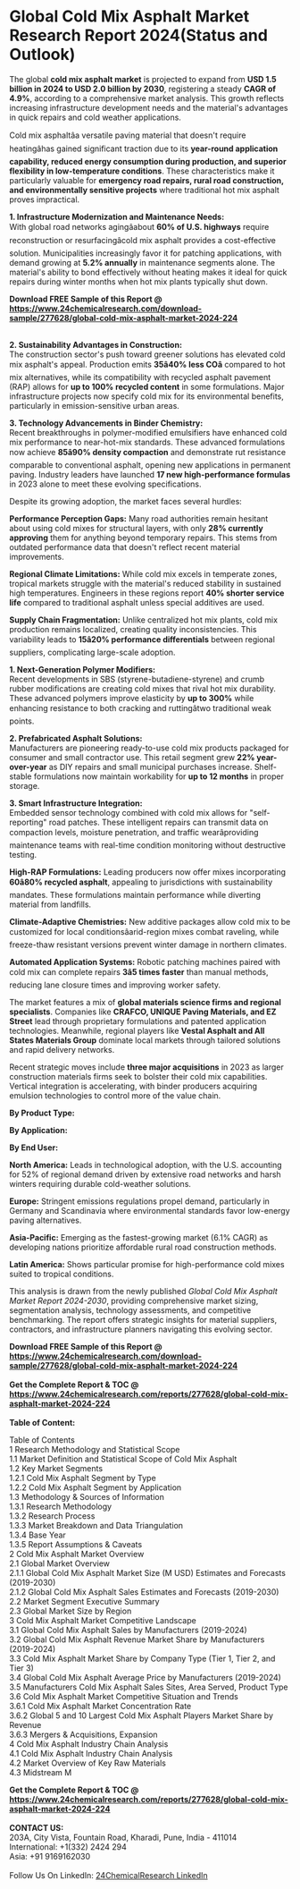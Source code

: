 <h1>Global Cold Mix Asphalt Market Research Report 2024(Status and Outlook)</h1><p>The global <strong>cold mix asphalt market</strong> is projected to expand from <strong>USD 1.5 billion in 2024 to USD 2.0 billion by 2030</strong>, registering a steady <strong>CAGR of 4.9%</strong>, according to a comprehensive market analysis. This growth reflects increasing infrastructure development needs and the material's advantages in quick repairs and cold weather applications.</p><p>Cold mix asphaltâa versatile paving material that doesn't require heatingâhas gained significant traction due to its <strong>year-round application capability, reduced energy consumption during production, and superior flexibility in low-temperature conditions</strong>. These characteristics make it particularly valuable for <strong>emergency road repairs, rural road construction, and environmentally sensitive projects</strong> where traditional hot mix asphalt proves impractical.</p><p><strong>1. Infrastructure Modernization and Maintenance Needs:</strong><br>
With global road networks agingâabout <strong>60% of U.S. highways</strong> require reconstruction or resurfacingâcold mix asphalt provides a cost-effective solution. Municipalities increasingly favor it for patching applications, with demand growing at <strong>5.2% annually</strong> in maintenance segments alone. The material's ability to bond effectively without heating makes it ideal for quick repairs during winter months when hot mix plants typically shut down.</p><div><b>Download FREE Sample of this Report @ 
            <a href="https://www.24chemicalresearch.com/download-sample/277628/global-cold-mix-asphalt-market-2024-224">
            https://www.24chemicalresearch.com/download-sample/277628/global-cold-mix-asphalt-market-2024-224</a></b></div><br><p><strong>2. Sustainability Advantages in Construction:</strong><br>
The construction sector's push toward greener solutions has elevated cold mix asphalt's appeal. Production emits <strong>35â40% less COâ</strong> compared to hot mix alternatives, while its compatibility with recycled asphalt pavement (RAP) allows for <strong>up to 100% recycled content</strong> in some formulations. Major infrastructure projects now specify cold mix for its environmental benefits, particularly in emission-sensitive urban areas.</p><p><strong>3. Technology Advancements in Binder Chemistry:</strong><br>
Recent breakthroughs in polymer-modified emulsifiers have enhanced cold mix performance to near-hot-mix standards. These advanced formulations now achieve <strong>85â90% density compaction</strong> and demonstrate rut resistance comparable to conventional asphalt, opening new applications in permanent paving. Industry leaders have launched <strong>17 new high-performance formulas</strong> in 2023 alone to meet these evolving specifications.</p><p>Despite its growing adoption, the market faces several hurdles:</p><p><strong>Performance Perception Gaps:</strong> Many road authorities remain hesitant about using cold mixes for structural layers, with only <strong>28% currently approving</strong> them for anything beyond temporary repairs. This stems from outdated performance data that doesn't reflect recent material improvements.</p><p><strong>Regional Climate Limitations:</strong> While cold mix excels in temperate zones, tropical markets struggle with the material's reduced stability in sustained high temperatures. Engineers in these regions report <strong>40% shorter service life</strong> compared to traditional asphalt unless special additives are used.</p><p><strong>Supply Chain Fragmentation:</strong> Unlike centralized hot mix plants, cold mix production remains localized, creating quality inconsistencies. This variability leads to <strong>15â20% performance differentials</strong> between regional suppliers, complicating large-scale adoption.</p><p><strong>1. Next-Generation Polymer Modifiers:</strong><br>
Recent developments in SBS (styrene-butadiene-styrene) and crumb rubber modifications are creating cold mixes that rival hot mix durability. These advanced polymers improve elasticity by <strong>up to 300%</strong> while enhancing resistance to both cracking and ruttingâtwo traditional weak points.</p><p><strong>2. Prefabricated Asphalt Solutions:</strong><br>
Manufacturers are pioneering ready-to-use cold mix products packaged for consumer and small contractor use. This retail segment grew <strong>22% year-over-year</strong> as DIY repairs and small municipal purchases increase. Shelf-stable formulations now maintain workability for <strong>up to 12 months</strong> in proper storage.</p><p><strong>3. Smart Infrastructure Integration:</strong><br>
Embedded sensor technology combined with cold mix allows for "self-reporting" road patches. These intelligent repairs can transmit data on compaction levels, moisture penetration, and traffic wearâproviding maintenance teams with real-time condition monitoring without destructive testing.</p><p><strong>High-RAP Formulations:</strong> Leading producers now offer mixes incorporating <strong>60â80% recycled asphalt</strong>, appealing to jurisdictions with sustainability mandates. These formulations maintain performance while diverting material from landfills.</p><p><strong>Climate-Adaptive Chemistries:</strong> New additive packages allow cold mix to be customized for local conditionsâarid-region mixes combat raveling, while freeze-thaw resistant versions prevent winter damage in northern climates.</p><p><strong>Automated Application Systems:</strong> Robotic patching machines paired with cold mix can complete repairs <strong>3â5 times faster</strong> than manual methods, reducing lane closure times and improving worker safety.</p><p>The market features a mix of <strong>global materials science firms and regional specialists</strong>. Companies like <strong>CRAFCO, UNIQUE Paving Materials, and EZ Street</strong> lead through proprietary formulations and patented application technologies. Meanwhile, regional players like <strong>Vestal Asphalt and All States Materials Group</strong> dominate local markets through tailored solutions and rapid delivery networks.</p><p>Recent strategic moves include <strong>three major acquisitions</strong> in 2023 as larger construction materials firms seek to bolster their cold mix capabilities. Vertical integration is accelerating, with binder producers acquiring emulsion technologies to control more of the value chain.</p><p><strong>By Product Type:</strong></p><p><strong>By Application:</strong></p><p><strong>By End User:</strong></p><p><strong>North America:</strong> Leads in technological adoption, with the U.S. accounting for 52% of regional demand driven by extensive road networks and harsh winters requiring durable cold-weather solutions.</p><p><strong>Europe:</strong> Stringent emissions regulations propel demand, particularly in Germany and Scandinavia where environmental standards favor low-energy paving alternatives.</p><p><strong>Asia-Pacific:</strong> Emerging as the fastest-growing market (6.1% CAGR) as developing nations prioritize affordable rural road construction methods.</p><p><strong>Latin America:</strong> Shows particular promise for high-performance cold mixes suited to tropical conditions.</p><p>This analysis is drawn from the newly published <em>Global Cold Mix Asphalt Market Report 2024-2030</em>, providing comprehensive market sizing, segmentation analysis, technology assessments, and competitive benchmarking. The report offers strategic insights for material suppliers, contractors, and infrastructure planners navigating this evolving sector.</p><div><b>Download FREE Sample of this Report @ 
            <a href="https://www.24chemicalresearch.com/download-sample/277628/global-cold-mix-asphalt-market-2024-224">
            https://www.24chemicalresearch.com/download-sample/277628/global-cold-mix-asphalt-market-2024-224</a></b></div><br><div><b>Get the Complete Report & TOC @ 
            <a href="https://www.24chemicalresearch.com/reports/277628/global-cold-mix-asphalt-market-2024-224">
            https://www.24chemicalresearch.com/reports/277628/global-cold-mix-asphalt-market-2024-224</a></b></div><br>
            <b>Table of Content:</b><p>Table of Contents<br />
1 Research Methodology and Statistical Scope<br />
1.1 Market Definition and Statistical Scope of Cold Mix Asphalt<br />
1.2 Key Market Segments<br />
1.2.1 Cold Mix Asphalt Segment by Type<br />
1.2.2 Cold Mix Asphalt Segment by Application<br />
1.3 Methodology & Sources of Information<br />
1.3.1 Research Methodology<br />
1.3.2 Research Process<br />
1.3.3 Market Breakdown and Data Triangulation<br />
1.3.4 Base Year<br />
1.3.5 Report Assumptions & Caveats<br />
2 Cold Mix Asphalt Market Overview<br />
2.1 Global Market Overview<br />
2.1.1 Global Cold Mix Asphalt Market Size (M USD) Estimates and Forecasts (2019-2030)<br />
2.1.2 Global Cold Mix Asphalt Sales Estimates and Forecasts (2019-2030)<br />
2.2 Market Segment Executive Summary<br />
2.3 Global Market Size by Region<br />
3 Cold Mix Asphalt Market Competitive Landscape<br />
3.1 Global Cold Mix Asphalt Sales by Manufacturers (2019-2024)<br />
3.2 Global Cold Mix Asphalt Revenue Market Share by Manufacturers (2019-2024)<br />
3.3 Cold Mix Asphalt Market Share by Company Type (Tier 1, Tier 2, and Tier 3)<br />
3.4 Global Cold Mix Asphalt Average Price by Manufacturers (2019-2024)<br />
3.5 Manufacturers Cold Mix Asphalt Sales Sites, Area Served, Product Type<br />
3.6 Cold Mix Asphalt Market Competitive Situation and Trends<br />
3.6.1 Cold Mix Asphalt Market Concentration Rate<br />
3.6.2 Global 5 and 10 Largest Cold Mix Asphalt Players Market Share by Revenue<br />
3.6.3 Mergers & Acquisitions, Expansion<br />
4 Cold Mix Asphalt Industry Chain Analysis<br />
4.1 Cold Mix Asphalt Industry Chain Analysis<br />
4.2 Market Overview of Key Raw Materials<br />
4.3 Midstream M</p><div><b>Get the Complete Report & TOC @ 
            <a href="https://www.24chemicalresearch.com/reports/277628/global-cold-mix-asphalt-market-2024-224">
            https://www.24chemicalresearch.com/reports/277628/global-cold-mix-asphalt-market-2024-224</a></b></div><br><b>CONTACT US:</b><br>
            203A, City Vista, Fountain Road, Kharadi, Pune, India - 411014<br>
            International: +1(332) 2424 294<br>
            Asia: +91 9169162030 <br><br>
            Follow Us On LinkedIn: <a href="https://www.linkedin.com/company/24chemicalresearch/">24ChemicalResearch LinkedIn</a>